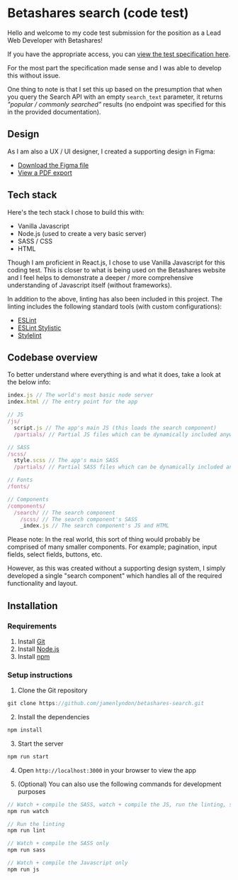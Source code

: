 # Betashares search (code test)
Hello and welcome to my code test submission for the position as a Lead Web Developer with Betashares!

If you have the appropriate access, you can [view the test specification here](https://betashares.notion.site/Lead-Web-Developer-coding-test-1b9abb64f4128009918ff980c5438b00).

For the most part the specification made sense and I was able to develop this without issue.

One thing to note is that I set this up based on the presumption that when you query the Search API with an empty `search_text` parameter, it returns _"popular / commonly searched"_ results (no endpoint was specified for this in the provided documentation).



## Design
As I am also a UX / UI designer, I created a supporting design in Figma:

- [Download the Figma file](https://jamenlyndon.com/_other/betashares/search.fig)
- [View a PDF export](https://jamenlyndon.com/_other/betashares/search.pdf)



## Tech stack
Here's the tech stack I chose to build this with:
- Vanilla Javascript
- Node.js (used to create a very basic server)
- SASS / CSS
- HTML

Though I am proficient in React.js, I chose to use Vanilla Javascript for this coding test.
This is closer to what is being used on the Betashares website and I feel helps to demonstrate a deeper / more comprehensive understanding of Javascript itself (without frameworks).

In addition to the above, linting has also been included in this project. The linting includes the following standard tools (with custom configurations):
- [ESLint](https://eslint.org/)
- [ESLint Stylistic](https://eslint.style/)
- [Stylelint](https://stylelint.io/)



## Codebase overview
To better understand where everything is and what it does, take a look at the below info:
```javascript
index.js // The world's most basic node server
index.html // The entry point for the app

// JS
/js/
  script.js // The app's main JS (this loads the search component)
  /partials/ // Partial JS files which can be dynamically included anywhere (helper functions, etc)

// SASS
/scss/
  style.scss // The app's main SASS
  /partials/ // Partial SASS files which can be dynamically included anywhere (variables, typography, etc)

// Fonts
/fonts/

// Components
/components/
  /search/ // The search component
    /scss/ // The search component's SASS
    _index.js // The search component's JS and HTML
```

Please note: In the real world, this sort of thing would probably be comprised of many smaller components. For example; pagination, input fields, select fields, buttons, etc.

However, as this was created without a supporting design system, I simply developed a single "search component" which handles all of the required functionality and layout.



## Installation
### Requirements
1. Install [Git](https://git-scm.com/)
2. Install [Node.js](https://nodejs.org/en)
3. Install [npm](npmjs.com)


### Setup instructions
1. Clone the Git repository
```javascript
git clone https://github.com/jamenlyndon/betashares-search.git
```
2. Install the dependencies
```javascript
npm install
```

3. Start the server
```javascript
npm run start
```

4. Open `http://localhost:3000` in your browser to view the app

5. (Optional) You can also use the following commands for development purposes
```javascript
// Watch + compile the SASS, watch + compile the JS, run the linting, start the server
npm run watch

// Run the linting
npm run lint

// Watch + compile the SASS only
npm run sass

// Watch + compile the Javascript only
npm run js
```
